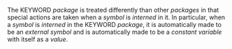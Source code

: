  



The KEYWORD *package* is treated differently than other *packages* in that special actions are taken when a *symbol* is *interned* in it. In particular, when a *symbol* is *interned* in the KEYWORD *package*, it is automatically made to be an *external symbol* and is automatically made to be a *constant variable* with itself as a *value*. 



